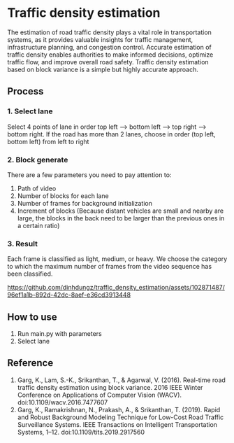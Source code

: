 # Traffic density estimation
The estimation of road traffic density plays a vital role in transportation systems, as it provides valuable insights for traffic management, infrastructure planning, and congestion control. Accurate estimation of traffic density enables authorities to make informed decisions, optimize traffic flow, and improve overall road safety. Traffic density estimation based on block variance is a simple but highly accurate approach.

## Process
### 1. Select lane
Select 4 points of lane in order top left --> bottom left --> top right --> bottom right. If the road has more than 2 lanes, choose in order (top left, bottom left) from left to right

### 2. Block generate
There are a few parameters you need to pay attention to:
1. Path of video
2. Number of blocks for each lane
3. Number of frames for background initialization
4. Increment of blocks (Because distant vehicles are small and nearby are large, the blocks in the back need to be larger than the previous ones in a certain ratio)

### 3. Result
Each frame is classified as light, medium, or heavy. We choose the category to which the maximum number of frames from the video sequence has been classified.


https://github.com/dinhdungz/traffic_density_estimation/assets/102871487/96ef1a1b-892d-42dc-8aef-e36cd3913448

## How to use
1. Run main.py with parameters
2. Select lane

## Reference
1. Garg, K., Lam, S.-K., Srikanthan, T., & Agarwal, V. (2016). Real-time road traffic density estimation using block variance. 2016 IEEE Winter Conference on Applications of Computer Vision (WACV). doi:10.1109/wacv.2016.7477607
2. Garg, K., Ramakrishnan, N., Prakash, A., & Srikanthan, T. (2019). Rapid and Robust Background Modeling Technique for Low-Cost Road Traffic Surveillance Systems. IEEE Transactions on Intelligent Transportation Systems, 1–12. doi:10.1109/tits.2019.2917560
